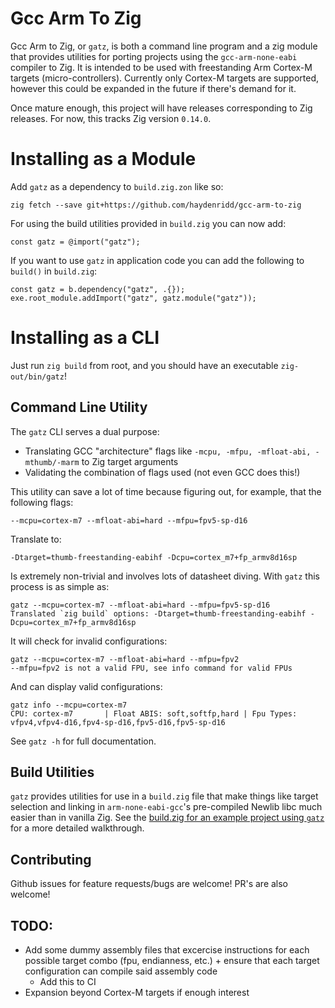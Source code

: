 # Gcc Arm To Zig

Gcc Arm to Zig, or `gatz`, is both a command line program and a zig module that provides utilities for porting projects using the `gcc-arm-none-eabi` compiler to Zig. It is intended to be used with freestanding Arm Cortex-M targets (micro-controllers). Currently only Cortex-M targets are supported, however this could be expanded in the future if there's demand for it. 

Once mature enough, this project will have releases corresponding to Zig releases. For now, this tracks Zig version `0.14.0`. 
# Installing as a Module

Add `gatz` as a dependency to `build.zig.zon` like so:
```
zig fetch --save git+https://github.com/haydenridd/gcc-arm-to-zig
```

For using the build utilities provided in `build.zig` you can now add:
``` Zig
const gatz = @import("gatz");
```

If you want to use `gatz` in application code you can add the following to `build()` in `build.zig`:
``` Zig
const gatz = b.dependency("gatz", .{});
exe.root_module.addImport("gatz", gatz.module("gatz"));
```

# Installing as a CLI
Just run `zig build` from root, and you should have an executable `zig-out/bin/gatz`!

## Command Line Utility
The `gatz` CLI serves a dual purpose:
- Translating GCC "architecture" flags like `-mcpu, -mfpu, -mfloat-abi, -mthumb/-marm` to Zig target arguments
- Validating the combination of flags used (not even GCC does this!)

This utility can save a lot of time because figuring out, for example, that the following flags:
```
--mcpu=cortex-m7 --mfloat-abi=hard --mfpu=fpv5-sp-d16
```

Translate to:
```
-Dtarget=thumb-freestanding-eabihf -Dcpu=cortex_m7+fp_armv8d16sp
```

Is extremely non-trivial and involves lots of datasheet diving. With `gatz` this process is as simple as:
```
gatz --mcpu=cortex-m7 --mfloat-abi=hard --mfpu=fpv5-sp-d16
Translated `zig build` options: -Dtarget=thumb-freestanding-eabihf -Dcpu=cortex_m7+fp_armv8d16sp
```

It will check for invalid configurations:
```
gatz --mcpu=cortex-m7 --mfloat-abi=hard --mfpu=fpv2
--mfpu=fpv2 is not a valid FPU, see info command for valid FPUs
```

And can display valid configurations:
```
gatz info --mcpu=cortex-m7
CPU: cortex-m7       | Float ABIS: soft,softfp,hard | Fpu Types: vfpv4,vfpv4-d16,fpv4-sp-d16,fpv5-d16,fpv5-sp-d16
```

See `gatz -h` for full documentation.

## Build Utilities

`gatz` provides utilities for use in a `build.zig` file that make things like target selection and linking in `arm-none-eabi-gcc`'s pre-compiled Newlib libc much easier than in vanilla Zig. See the [build.zig for an example project using `gatz`](example/build.zig) for a more detailed walkthrough.

## Contributing
Github issues for feature requests/bugs are welcome! PR's are also welcome!

## TODO:
- Add some dummy assembly files that excercise instructions for each possible target combo (fpu, endianness, etc.) + ensure that each target configuration can compile said assembly code
    - Add this to CI
- Expansion beyond Cortex-M targets if enough interest